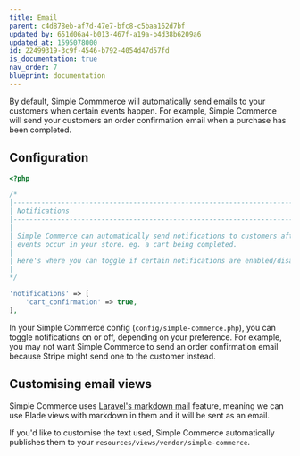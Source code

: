 ```yaml
---
title: Email
parent: c4d878eb-af7d-47e7-bfc8-c5baa162d7bf
updated_by: 651d06a4-b013-467f-a19a-b4d38b6209a6
updated_at: 1595078000
id: 22499319-3c9f-4546-b792-4054d47d57fd
is_documentation: true
nav_order: 7
blueprint: documentation
---
```

By default, Simple Commmerce will automatically send emails to your customers when certain events happen. For example, Simple Commerce will send your customers an order confirmation email when a purchase has been completed.

## Configuration

```php
<?php

/*
|--------------------------------------------------------------------------
| Notifications
|--------------------------------------------------------------------------
|
| Simple Commerce can automatically send notifications to customers after
| events occur in your store. eg. a cart being completed.
|
| Here's where you can toggle if certain notifications are enabled/disabled.
|
*/

'notifications' => [
    'cart_confirmation' => true,
],
```

In your Simple Commerce config (`config/simple-commerce.php`), you can toggle notifications on or off, depending on your preference. For example, you may not want Simple Commerce to send an order confirmation email because Stripe might send one to the customer instead.

## Customising email views

Simple Commerce uses [Laravel's markdown mail](https://laravel.com/docs/7.x/mail#markdown-mailables) feature, meaning we can use Blade views with markdown in them and it will be sent as an email.

If you'd like to customise the text used, Simple Commerce automatically publishes them to your `resources/views/vendor/simple-commerce`.
